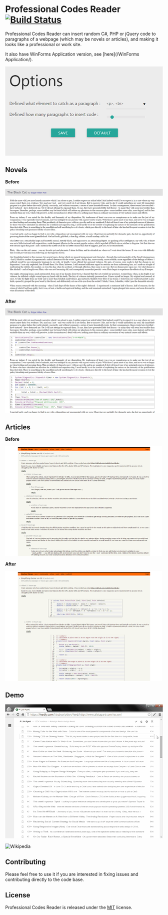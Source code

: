 # Professional Codes Reader [![Build Status](https://travis-ci.org/Jasonnor/Professional-Codes-Reader.svg?branch=v1.0.3)](https://travis-ci.org/Jasonnor/Professional-Codes-Reader)

Professional Codes Reader can insert random C#, PHP or jQuery code to paragraphs of a webpage (which may be novels or articles), and making it looks like a professional or work site.

It also have WinForms Application version, see [here](/WinForms Application/).

![Options](/Example/Options.png)

## Novels

**Before**

![Before](/Example/Novel_Before.png)

**After**

![After](/Example/Novel_After.png)

## Articles

**Before**

![Before](/Example/Article_Before.png)

**After**

![After](/Example/Article_After.png)

## Demo

![Feedly](/Example/Demo_Feedly.gif)

![Wikipedia](/Example/Demo_Wikipedia.gif)

## Contributing

Please feel free to use it if you are interested in fixing issues and contributing directly to the code base.

## License

Professional Codes Reader is released under the [MIT](/LICENSE) license.
